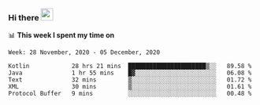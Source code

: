 ### Hi there <a href="https://www.gautamkrishnar.com/"><img src="https://media.giphy.com/media/hvRJCLFzcasrR4ia7z/giphy.gif" width="25px"></a>

📊 **This week I spent my time on**

<!--START_SECTION:waka-->
```text
Week: 28 November, 2020 - 05 December, 2020

Kotlin            28 hrs 21 mins  ██████████████████████▒░░   89.58 % 
Java              1 hr 55 mins    █▓░░░░░░░░░░░░░░░░░░░░░░░   06.08 % 
Text              32 mins         ▒░░░░░░░░░░░░░░░░░░░░░░░░   01.72 % 
XML               30 mins         ▒░░░░░░░░░░░░░░░░░░░░░░░░   01.61 % 
Protocol Buffer   9 mins          ░░░░░░░░░░░░░░░░░░░░░░░░░   00.48 % 
```
<!--END_SECTION:waka-->

